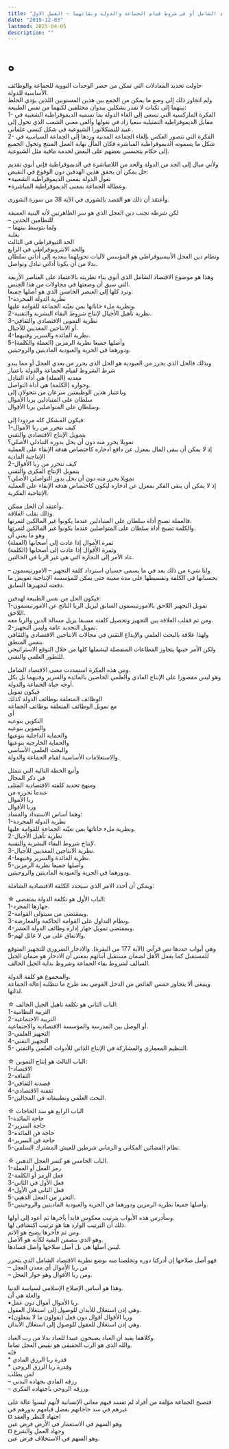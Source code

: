 ```yaml
---
title: "الاقتصاد الشامل أو في شروط قيام الجماعة والدولة وبقائهما – الفصل الاول"
date: "2019-12-03"
lastmod: 2025-04-05
description: ""
---
```

# **ه**

حاولت تحديد المعادلات التي تمكن من حصر الوحدات النووية للجماعة والوظائف الأساسية للدولة.  
ولم اتجاوز ذلك إلى وضع ما يمكن من الجمع بين هذين المستويين اللذين يؤدي الخلط بينهما إلى نكبات لا تقدر بشكلين يبدوان مختلفين لكنهما من نفس الطبيعة:  
1- الفكرة الماركسية التي تسعى إلى الغاء الدولة بما تسميه الديموقراطية الشعبية في مقابل الديموقراطية التمثيلية سعيا زاد في تغولها وألغى معنى الشعب الذي تحول إلى عبيد للنمنكلاتورا الشيوعية في شكل كنسي علماني.  
2- الفكرة التي تتصور العكس بإلغاء الجماعة المدنية وردها إلى الجماعة السياسية في شكل ما يسمونه الديموقراطية المباشرة فكان المآل نهاية العمل المنتج وتحول الجميع إلى حكام يتجسس بعضهم على البعض لخدمة مافية مثل الشيوعية.

ولأني ميال إلى الحد من الدولة والحد من اللامباشرة في الديموقراطية فإني أنوي تقديم حل يمكن أن يحقق هذين الهدفين دون الوقوع في النقيض:  
▪︎تغول الدولة بمعنى الديموقراطية الشعبية  
▪︎وعطالة الجماعة بمعنى الديموقراطية المباشرة.

وأعتقد أن ذلك هو القصد بالشورى في الآية 38 من سورة الشورى.

لكن شرطه تجنب دين العجل الذي هو سر الظاهرتين لأنه البنية العميقة  
– للنظامين الحدين  
– ولما يتوسط بينهما  
بغلبة  
الحد الثيوقراطي في الثالث  
والحد الانثروبوقراطي في الرابع  
ونظام دين العجل الأبيسيوقراطي هو المؤسس لآليات تحويلهما ببعديه إلى أداتي سلطان بدلا من أن يكونا أداتي تبادل وتواصل.

وهذا هو موضوع الاقتصاد الشامل الذي أنوي بناء نظريته بالاعتماد على العناصر الأربعة التي سبق أن وضعتها في محاولات من هذا الجنس.  
وترد كلها إلى العنصر الخامس الذي هو أصلها جميعا:  
1-نظرية الدولة المجردة  
ونظرية ملء خاناتها بمن تعيّنه الجماعة للقوامة عليها.  
2-نظرية تأهيل الأجيال لإنتاج شروط البقاء البشرية والتقنية.  
3-نظرية التموين الاقتصادي والثقافي  
أو الانتاجين المغذيين للأجيال.  
4-نظرية المائدة والسرير وفنيهما.  
5-وأصلها جميعا نظرية الرمزين (العملة والكلمة)  
ودورهما في الحرية والعبودية الماديتين والروحيتين.

وبذلك فالحل الذي يحرر من العبودية هو الحل الذي يحرر من بعدي العجل أو مما يبدو شرط الشروط لقيام الجماعة والدولة باعتبار  
معدنه (العملة) هي أداة التبادل  
وخواره (الكلمة) هي أداة التواصل.  
وباعتبار هذين الوظيفتين سرعان من تتحولان إلى  
سلطان على المتبادلين بربا الأموال  
وسلطان على المتواصلين بربا الأقوال.

فيكون المشكل كله مردودا إلى:  
1-كيف نتحرر من ربا الأموال  
بتمويل الإنتاج الاقتصادي والتقني  
تمويلا يحرر منه دون أن يخل بدوره التبادلي الأصلي؟  
إذ لا يمكن أن يبقى المال بمعزل عن دافع ادخاره كاختصاص هدفه الإبقاء على العملية الإنتاجية المادية  
2-كيف نتحرر من ربا الأقوال  
بتمويل الإنتاج الفكري والتقني  
تمويلا يحرر منه دون أن يخل بدور التواصلي الأصلي؟  
إذ لا يمكن أن يبقى الفكر بمعزل عن ادخاره ليكون كاختصاص هدفه الإبقاء على العملية الإنتاجية الفكرية.

وأعتقد أن الحل ممكن.  
وذلك بقلب العلاقة.  
فالعملة تصبح أداة سلطان على المتبادلين عندما يكونوا غير المالكين لثمرتها.  
والكلمة تصبح أداة سلطان على المتواصلين عندما يكونوا غير المالكين لثمرتها.  
وهو ما يعني أن  
ثمرة الأموال إذا عادت إلى أصحابها (العملة)  
وثمرة الأقوال إذا عادت إلى أصحابها (الكلمة)  
عاد الأمر إلى التجارة التي هي غير الربا في الحالتين.

ولنا شيء من ذلك بعد في ما يسمى حسبان استرداد كلفة التجهيز – الامورتيسمون – بحسبانها في الكلفة وتقسيطها على مدة معينة حتى يمكن للمؤسسة الإنتاجية تعويض ما دفعته لتجهيزها السابق.

فيكون الحل من نفس الطبيعة لهدفين:  
1-تمويل التجهيز اللاحق بالامورتيسمون السابق ليزيل الربا الناتج عن الامورتيسمون اللاحق.  
ومن ثم فقلب العلاقة بين التجهيز وتحصيل كلفته مسبقا يزيل مسالة الدين والربا معه.  
2-تمويل التجديد عامة وليس التجهيز.  
ولهذا علاقة بالبحث العلمي والإبداع التقني في مجالات الانتاجين الاقتصادي والثقافي بنفس المنطق.  
ولكن الأمر حينها يتجاوز القطاعات المنفصلة ليشملها كلها من خلال التوقع الاستراتيجي للتطور العلمي والتقني.

ومن هذه الفكرة استمددت معنى الاقتصاد الشامل.  
وهو ليس مقصورا على الإنتاج المادي والعلمي الخاصين بالمائدة والسرير وفنيهما بل بكل أوجه حياة الجماعة والدولة.  
فيكون تمويل  
الوظائف المتعلقة بوظائف الدولة كذلك  
مع تمويل الوظائف المتعلقة بوظائف الجماعة  
أي  
التكوين بنوعيه  
والتموين بنوعيه  
والحماية الداخلية بنوعيها  
والحماية الخارجية بنوعيها  
والبحث العلمي الأساسي  
والاستعلامات الأساسية لقيام الجماعة والدولة.

وأتبع الخطة التالية التي تتمثل  
في ذكر المجال  
ومنهج تحديد كلفته الاقتصادية المثلى  
عندما نحرره من  
ربا الأموال  
وربا الأقوال  
وهما أساس الاستبداد والفساد:  
1-نظرية الدولة المجردة  
ونظرية ملء خاناتها بمن تعيّنه الجماعة للقوامة عليها.  
2-نظرية تأهيل الأجيال  
لإنتاج شروط البقاء البشرية والتقنية.  
3-نظرية الانتاجين المغذيين للأجيال.  
4-نظرية المائدة والسرير وفنيهما.  
5-وأصلها جميعا نظرية الرمزين  
ودورهما في الحرية والعبودية الماديتين والروحيتين.

ويمكن أن أحدد الامر الذي سيحدد الكلفة الاقتصادية الشاملة:

☆ الباب الأول هو تكلفة الدولة بمتقضى:  
1-جهازها المجرد.  
2-وبمقتضى من سيتولى القوامة.  
3-ونظام التداول على القوامة الحاكمة والمعارضة.  
4-وبمقتضى تمويل جهاز إدارة وظائف الدولة العشر.  
5-والانفاق على من لا عائل لهم.

وهي أبواب حددها نص قرآني (الآية 177 من البقرة). والادخار الضروري للتجهيز المتوقع للمستقبل كما يفعل الأهل لضمان مستقبل أبنائهم بمعنى أن الادخار هو ضمان الجيل السالف لشروط بقاء الجماعة وشروط بداية الجيل الخالف.

والمجموع هو كلفة الدولة.  
وينبغي ألا يتجاوز خمس الفائض من الدخل القومي بعد طرح ما تتطلبه إعالة الجماعة لذاتها.

☆ الباب الثاني هو تكلفة تاهيل الجيل الخالف:  
1-التربية النظامية  
2-التربية الاجتماعية  
أو الوصل بين المدرسة والمؤسسة الاقتصادية والاجتماعية.  
3-التجهيز العلمي  
4-التجهيز التقني  
5- التنظيم المعماري والمشاركة في الإنتاج الذاتي للأدوات العلمي والتقني.

☆ الباب الثالث هو إنتاج التموين:  
1-الاقتصاد  
2-الثقافة  
3-قصدنة الثقافي  
4-ثقفنة الاقتصادي  
5-البحث العلمي وتطبيقاته في المجالين.

☆ الباب الرابع هو سد الحاجات  
1-حاجة المائدة  
2-حاجة السرير  
3-حاجة فن المائدة  
4-حاجة فن السرير  
5-نظام الفضائين المكاني و الزماني شرطين للعيش المشترك السلمي.

☆ الباب الخامس هو كسر العجل الذهبي.  
1-رمز الفعل أو العملة  
2-فعل الرمز أو الكلمة  
3-فعل الأول في الثاني  
4-فعل الثاني في الأول  
5-التحرر من العجل الذهبي.  
5-وأصلها جميعا نظرية الرمزين ودورهما في الحرية والعبودية الماديتين والروحيتين.

وسأدرس هذه الأبواب بترتيب معكوس فابدأ بآخرها ثم أعود إلى أولها.  
ذلك أن الترتيب الوارد هنا هو ترتيب اكتشافي لها.  
ومن ثم فآخرها يصبح هو الاتم.  
وهو الذي يتضمن البقية لكأنه هو الأصل.  
ليس أصلها هي بل أصل صلاحها وأصل فسادها.

فهو أصل صلاحها إن أدركنا دوره وتخلصنا منه بوضع نظرية الاقتصاد الشامل الذي يتحرر  
– من ربا الأموال أي معدن العجل  
– ومن ربا الأقوال وهو خوار العجل.

وهذا هو أساس الإصلاح الإسلامي لسياسة الدنيا.  
والعلة هي أن  
▪︎ربا الأموال أموال دون عمل.  
وهي إذن استغلال للأبدان للوصول إلى استغلال العقول.  
▪︎وربا الأقوال أقوال دون فعل (يقولون ما لا يفعلون)  
وهي إذن استغلال للعقول للوصول إلى استغلال الأبدان.

وكلاهما يفيد أن العباد يصبحون عبيدا للعباد بدلا من رب العباد.  
والله الذي هو الرب الحقيقي هو نقيض العجل تماما.  
فله  
\* قدرة ربا الرزق المادي  
\* وقدرة ربا الرزق الروحي  
لمن يطلب  
– رزقه المادي بجهاده البدني  
– ورزقه الروحي باجتهاده الفكري.

فتصبح الجماعة مؤلفة من أفراد لم تفسد فيهم معاني الإنسانية لأنهم ليسوا عالة على غيرهم في سد حاجاتهم بفضل قيامهم بدورهم في  
¤ اجتهاد النظر والعقد  
وهو السهم في الاستعمار في الأرض فرض عين  
¤ وجهاد العمل والشرع  
وهو السهم في الاستخلاف فرض عين.

###

